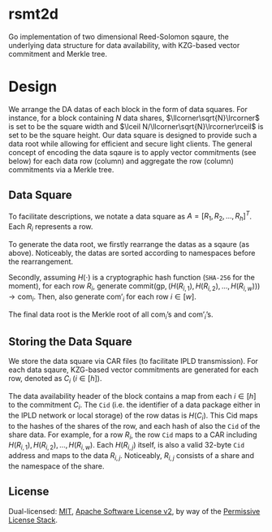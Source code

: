 # rsmt2d
Go implementation of two dimensional Reed-Solomon sqaure, the underlying data structure for data availability, with KZG-based vector commitment and Merkle tree.

# Design
We arrange the DA datas of each block in the form of data squares. For instance, for a block containing $N$ data shares, $\llcorner\sqrt{N}\lrcorner$ is set to be the square width and $\lceil N/\llcorner\sqrt{N}\lrcorner\rceil$ is set to be the square height. Our data square is designed to provide such a data root while allowing for efficient and secure light clients. The general concept of encoding the data sqaure is to apply vector commitments (see below) for each data row (column) and aggregate the row (column) commitments via a Merkle tree.

## Data Square

To facilitate descriptions, we notate a data square as $A=[R_1, R_2, \ldots, R_h]^T$. Each $R_i$ represents a row. 

To generate the data root, we firstly rearrange the datas as a sqaure (as above). Noticeably, the datas are sorted according to namespaces before the rearrangement.

Secondly, assuming $H(\cdot)$ is a cryptographic hash function (`SHA-256` for the moment), for each row $R_i$, generate  $\mathsf{commit}\left(\mathsf{gp}, (H(R_{i,1}),H(R_{i,2}),\ldots,H(R_{i,w}))\right)\to \mathsf{com}_{i}$. Then, also generate $\mathsf{com}’_i$ for each row $i\in[w]$.

The final data root is the Merkle root of all $\mathsf{com}_i$’s and $\mathsf{com}’_i$’s.

## Storing the Data Square

We store the data square via CAR files (to facilitate IPLD transmission). For each data sqaure, KZG-based vector commitments are generated for each row, denoted as $C_i~(i\in[h])$.

The data availability header of the block contains a map from each $i\in[h]$ to the commitment $C_i$.  The `Cid` (i.e. the identifier of a data package either in the IPLD network or local storage) of the row datas is $H(C_i)$. This Cid maps to the hashes of the shares of the row, and each hash of also the `Cid` of the share data. For example, for a row $R_i$, the row `Cid` maps to a CAR including $H(R_{i,1}),H(R_{i,2}),\ldots,H(R_{i,w})$. Each $H(R_{i,j})$ itself, is also a valid 32-byte `Cid` address and maps to the data $R_{i,j}$. Noticeably, $R_{i,j}$ consists of a share and the namespace of the share.

## License

Dual-licensed: [MIT](./LICENSE-MIT), [Apache Software License v2](./LICENSE-APACHE), by way of the
[Permissive License Stack](https://protocol.ai/blog/announcing-the-permissive-license-stack/).